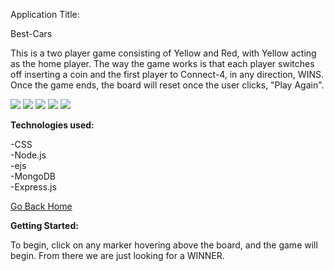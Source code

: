 
Application Title:

Best-Cars

This is a two player game consisting of Yellow and Red, with Yellow acting as the home player. The way the game works is that each player switches off inserting a coin and the first player to Connect-4, in any direction, WINS. Once the game ends, the board will reset once the user clicks, "Play Again".

<img src = "(https://i.imgur.com/1JYhvxK.jpg)">
<img src = "(https://i.imgur.com/1JYhvxK.jpg)">
<img src = "(https://i.imgur.com/qbz7lY2.jpg)">
<img src = "(https://i.imgur.com/HCxJ7WI.png)">
<img src = "(https://i.imgur.com/2YFiS4g.png)">


**Technologies used:**

-CSS <br>
-Node.js<br>
-ejs<br>
-MongoDB <br>
-Express.js <br>



[Go Back Home](https://github.com/Dandd6541/Cars)

**Getting Started:**

To begin, click on any marker hovering above the board, and the game will begin. From there we are just looking for a WINNER. 
